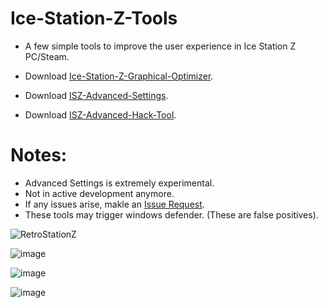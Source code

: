 # Ice-Station-Z-Tools
- A few simple tools to improve the user experience in Ice Station Z PC/Steam.

- Download [Ice-Station-Z-Graphical-Optimizer](https://github.com/Cracko298/Ice-Station-Z-Tools/files/7872555/Ice-Station-Z-Graphical-Optimizer.zip).

- Download [ISZ-Advanced-Settings](https://github.com/Cracko298/Ice-Station-Z-Tools/files/7872554/ISZ-Advanced-Settings.zip).

- Download [ISZ-Advanced-Hack-Tool](https://github.com/ISZ-Hacker-Group/Ice-Station-Z-Advanced-Hack-Tool).


# Notes:
- Advanced Settings is extremely experimental.
- Not in active development anymore.
- If any issues arise, makle an [Issue Request](https://github.com/ISZ-Hacker-Group/Ice-Station-Z-Tools/issues).
- These tools may trigger windows defender. (These are false positives).



![RetroStationZ](https://user-images.githubusercontent.com/78656905/145750985-25699056-0208-4f41-a149-e6f769d3d521.png)

![image](https://user-images.githubusercontent.com/78656905/145751106-82786db4-3494-4d2e-80e3-ce16d3909f62.png)

![image](https://user-images.githubusercontent.com/78656905/145751203-476e91ee-1b9c-4470-91d9-d132431de253.png)

![image](https://user-images.githubusercontent.com/78656905/146803546-b808b849-9dab-4e9a-a354-be4c3a2f8300.png)


